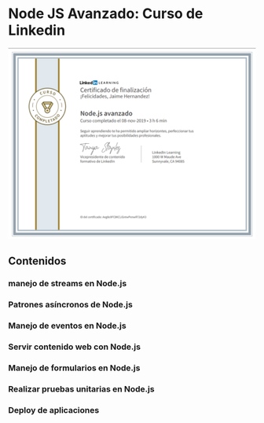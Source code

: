 # Node JS Avanzado: Curso de Linkedin

![Certificado ](https://github.com/devjaime/linkedin_nodejs_avanzado/blob/master/certificado/certificado.png)
## Contenidos

### manejo de streams en Node.js

### Patrones asíncronos de Node.js

### Manejo de eventos en Node.js

### Servir contenido web con Node.js

### Manejo de formularios en Node.js

### Realizar pruebas unitarias en Node.js

### Deploy de aplicaciones